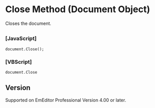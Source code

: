 # Close Method (Document Object)

Closes the document.

## 

### \[JavaScript\]

```
document.Close();
```

### \[VBScript\]

```
document.Close
```

## Version

Supported on EmEditor Professional Version 4.00 or later.

